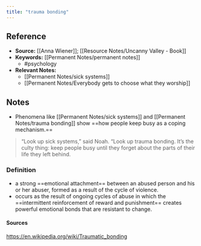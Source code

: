 ```yaml
---
title: "trauma bonding"
---
```

## Reference
- **Source:** [[Anna Wiener]]; [[Resource Notes/Uncanny Valley - Book]]
- **Keywords:** [[Permanent Notes/permanent notes]]
	- #psychology
- **Relevant Notes:**
	- [[Permanent Notes/sick systems]]
	- [[Permanent Notes/Everybody gets to choose what they worship]]
## Notes
- Phenomena like [[Permanent Notes/sick systems]] and [[Permanent Notes/trauma bonding]] show ==how people keep busy as a coping mechanism.==
 >  “Look up sick systems,” said Noah. “Look up trauma bonding. It’s the culty thing: keep people busy until they forget about the parts of their life they left behind.

### Definition
- a strong ==emotional attachment== between an abused person and his or her abuser, formed as a result of the cycle of violence.
- occurs as the result of ongoing cycles of abuse in which the ==intermittent reinforcement of reward and punishment== creates powerful emotional bonds that are resistant to change.

#### Sources
https://en.wikipedia.org/wiki/Traumatic_bonding
